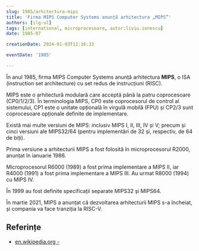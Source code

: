 ```yaml
---
slug: 1985/arhitectura-mips
title: 'Firma MIPS Computer Systems anunță arhitectura „MIPS”'
authors: [ilg-ul]
tags: [international, microprocesoare, autor:liviu.ionescu]
date: 1985-07

creationDate: 2024-01-03T11:16:33

eventDate: '1985'

---
```


În anul 1985, firma MIPS Computer Systems anunță arhitectura **MIPS**,
o ISA (instruction set architecture) cu set redus de instrucțiuni (RISC).

<!-- truncate -->

MIPS este o arhitectură modulară care acceptă până la patru coprocesoare
(CP0/1/2/3). În terminologia MIPS, CP0 este coprocesorul de control
al sistemului, CP1 este o unitate opțională în virgulă mobilă (FPU)
și CP2/3 sunt coprocesoare opționale definite de implementare.

Există mai multe versiuni de MIPS: inclusiv MIPS I, II, III, IV și V;
precum și cinci versiuni ale MIPS32/64 (pentru implementări de 32 și,
respectiv, de 64 de biți).

Prima versiune a arhitecturii MIPS a fost folosită în microprocesorul
R2000, anunțat în ianuarie 1986.

Microprocesorul R6000 (1989) a fost prima implementare a MIPS II,
iar R4000 (1991) a fost prima implementare a MIPS III. Au urmat R8000
(1994) cu MIPS IV.

În 1999 au fost definite specificații separate MIPS32 și MIPS64.

În martie 2021, MIPS a anunțat că dezvoltarea arhitecturii MIPS
s-a încheiat, și compania va face tranziția la RISC-V.

## Referințe

- [en.wikipedia.org - ](https://en.wikipedia.org/wiki/MIPS_architecture)
